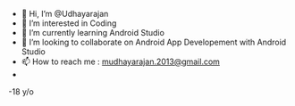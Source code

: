 - 👋 Hi, I’m @Udhayarajan
- 👀 I’m interested in Coding 
- 🌱 I’m currently learning Android Studio
- 💞️ I’m looking to collaborate on Android App Developement with Android Studio
- 📫 How to reach me : mudhayarajan.2013@gmail.com
- 
-18 y/o

<!---
Udhayarajan/Udhayarajan is a ✨ special ✨ repository because its `README.md` (this file) appears on your GitHub profile.
You can click the Preview link to take a look at your changes.
--->
